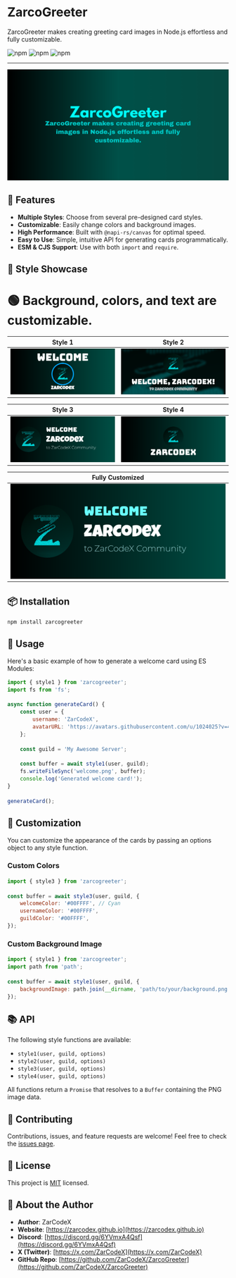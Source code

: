 # ZarcoGreeter

ZarcoGreeter makes creating greeting card images in Node.js effortless and fully customizable.

![npm](https://img.shields.io/npm/v/zarcogreeter?style=for-the-badge) ![npm](https://img.shields.io/npm/l/zarcogreeter?style=for-the-badge) ![npm](https://img.shields.io/npm/dt/zarcogreeter?style=for-the-badge)

---

![Card](https://raw.githubusercontent.com/ZarCodeX/ZarcoGreeter/main/assets/images/card.png)

## 🌟 Features

- **Multiple Styles**: Choose from several pre-designed card styles.
- **Customizable**: Easily change colors and background images.
- **High Performance**: Built with `@napi-rs/canvas` for optimal speed.
- **Easy to Use**: Simple, intuitive API for generating cards programmatically.
- **ESM & CJS Support**: Use with both `import` and `require`.

## 🎨 Style Showcase

# 🟢 Background, colors, and text are customizable.

| Style 1 | Style 2 |
| :---: | :---: |
| ![Style 1](https://raw.githubusercontent.com/ZarCodeX/ZarcoGreeter/main/assets/images/welcome-style1-basic.png) | ![Style 2](https://raw.githubusercontent.com/ZarCodeX/ZarcoGreeter/main/assets/images/welcome-style2-basic.png) |

| Style 3 | Style 4 |
| :---: | :---: |
| ![Style 3](https://raw.githubusercontent.com/ZarCodeX/ZarcoGreeter/main/assets/images/welcome-style3-basic.png) | ![Style 4](https://raw.githubusercontent.com/ZarCodeX/ZarcoGreeter/main/assets/images/welcome-style4-basic.png) |

| Fully Customized |
| :---: |
| ![Customized](https://raw.githubusercontent.com/ZarCodeX/ZarcoGreeter/main/assets/images/welcome-style3-fully-custom.png) |

## 📦 Installation

```bash
npm install zarcogreeter
```

## 🚀 Usage

Here's a basic example of how to generate a welcome card using ES Modules:

```javascript
import { style1 } from 'zarcogreeter';
import fs from 'fs';

async function generateCard() {
    const user = {
        username: 'ZarCodeX',
        avatarURL: 'https://avatars.githubusercontent.com/u/1024025?v=4',
    };

    const guild = 'My Awesome Server';

    const buffer = await style1(user, guild);
    fs.writeFileSync('welcome.png', buffer);
    console.log('Generated welcome card!');
}

generateCard();
```

## 🎨 Customization

You can customize the appearance of the cards by passing an options object to any style function.

### Custom Colors

```javascript
import { style3 } from 'zarcogreeter';

const buffer = await style3(user, guild, {
    welcomeColor: '#00FFFF', // Cyan
    usernameColor: '#00FFFF',
    guildColor: '#00FFFF',
});
```

### Custom Background Image

```javascript
import { style1 } from 'zarcogreeter';
import path from 'path';

const buffer = await style1(user, guild, {
    backgroundImage: path.join(__dirname, 'path/to/your/background.png'),
});
```

## 📚 API

The following style functions are available:

- `style1(user, guild, options)`
- `style2(user, guild, options)`
- `style3(user, guild, options)`
- `style4(user, guild, options)`

All functions return a `Promise` that resolves to a `Buffer` containing the PNG image data.

## 🤝 Contributing

Contributions, issues, and feature requests are welcome! Feel free to check the [issues page](https://github.com/ZarCodeX/ZarcoGreeter/issues).

## 📝 License

This project is [MIT](LICENSE) licensed.

## 👤 About the Author

- **Author**: ZarCodeX
- **Website**: [https://zarcodex.github.io](https://zarcodex.github.io)
- **Discord**: [https://discord.gg/6YVmxA4Qsf](https://discord.gg/6YVmxA4Qsf)
- **X (Twitter)**: [https://x.com/ZarCodeX](https://x.com/ZarCodeX)
- **GitHub Repo**: [https://github.com/ZarCodeX/ZarcoGreeter](https://github.com/ZarCodeX/ZarcoGreeter)
